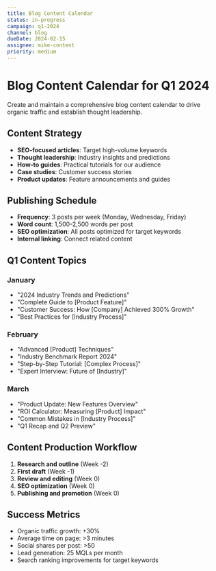 ```yaml
---
title: Blog Content Calendar
status: in-progress
campaign: q1-2024
channel: blog
dueDate: 2024-02-15
assignee: mike-content
priority: medium
---
```


# Blog Content Calendar for Q1 2024

Create and maintain a comprehensive blog content calendar to drive organic traffic and establish thought leadership.

## Content Strategy
- **SEO-focused articles**: Target high-volume keywords
- **Thought leadership**: Industry insights and predictions
- **How-to guides**: Practical tutorials for our audience
- **Case studies**: Customer success stories
- **Product updates**: Feature announcements and guides

## Publishing Schedule
- **Frequency**: 3 posts per week (Monday, Wednesday, Friday)
- **Word count**: 1,500-2,500 words per post
- **SEO optimization**: All posts optimized for target keywords
- **Internal linking**: Connect related content

## Q1 Content Topics
### January
- "2024 Industry Trends and Predictions"
- "Complete Guide to [Product Feature]"
- "Customer Success: How [Company] Achieved 300% Growth"
- "Best Practices for [Industry Process]"

### February
- "Advanced [Product] Techniques"
- "Industry Benchmark Report 2024"
- "Step-by-Step Tutorial: [Complex Process]"
- "Expert Interview: Future of [Industry]"

### March
- "Product Update: New Features Overview"
- "ROI Calculator: Measuring [Product] Impact"
- "Common Mistakes in [Industry Process]"
- "Q1 Recap and Q2 Preview"

## Content Production Workflow
1. **Research and outline** (Week -2)
2. **First draft** (Week -1)
3. **Review and editing** (Week 0)
4. **SEO optimization** (Week 0)
5. **Publishing and promotion** (Week 0)

## Success Metrics
- Organic traffic growth: +30%
- Average time on page: >3 minutes
- Social shares per post: >50
- Lead generation: 25 MQLs per month
- Search ranking improvements for target keywords
